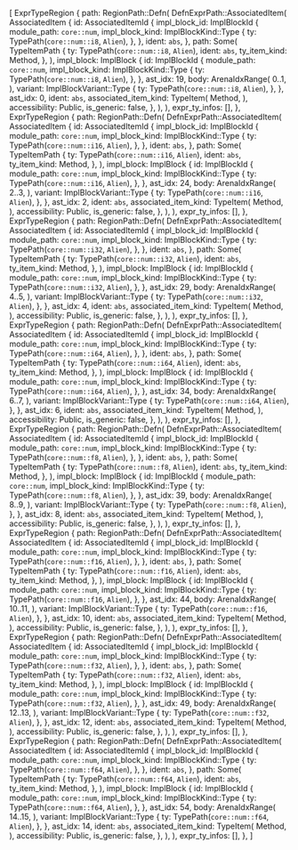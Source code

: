 [
    ExprTypeRegion {
        path: RegionPath::Defn(
            DefnExprPath::AssociatedItem(
                AssociatedItem {
                    id: AssociatedItemId {
                        impl_block_id: ImplBlockId {
                            module_path: `core::num`,
                            impl_block_kind: ImplBlockKind::Type {
                                ty: TypePath(`core::num::i8`, `Alien`),
                            },
                        },
                        ident: `abs`,
                    },
                    path: Some(
                        TypeItemPath {
                            ty: TypePath(`core::num::i8`, `Alien`),
                            ident: `abs`,
                            ty_item_kind: Method,
                        },
                    ),
                    impl_block: ImplBlock {
                        id: ImplBlockId {
                            module_path: `core::num`,
                            impl_block_kind: ImplBlockKind::Type {
                                ty: TypePath(`core::num::i8`, `Alien`),
                            },
                        },
                        ast_idx: 19,
                        body: ArenaIdxRange(
                            0..1,
                        ),
                        variant: ImplBlockVariant::Type {
                            ty: TypePath(`core::num::i8`, `Alien`),
                        },
                    },
                    ast_idx: 0,
                    ident: `abs`,
                    associated_item_kind: TypeItem(
                        Method,
                    ),
                    accessibility: Public,
                    is_generic: false,
                },
            ),
        ),
        expr_ty_infos: [],
    },
    ExprTypeRegion {
        path: RegionPath::Defn(
            DefnExprPath::AssociatedItem(
                AssociatedItem {
                    id: AssociatedItemId {
                        impl_block_id: ImplBlockId {
                            module_path: `core::num`,
                            impl_block_kind: ImplBlockKind::Type {
                                ty: TypePath(`core::num::i16`, `Alien`),
                            },
                        },
                        ident: `abs`,
                    },
                    path: Some(
                        TypeItemPath {
                            ty: TypePath(`core::num::i16`, `Alien`),
                            ident: `abs`,
                            ty_item_kind: Method,
                        },
                    ),
                    impl_block: ImplBlock {
                        id: ImplBlockId {
                            module_path: `core::num`,
                            impl_block_kind: ImplBlockKind::Type {
                                ty: TypePath(`core::num::i16`, `Alien`),
                            },
                        },
                        ast_idx: 24,
                        body: ArenaIdxRange(
                            2..3,
                        ),
                        variant: ImplBlockVariant::Type {
                            ty: TypePath(`core::num::i16`, `Alien`),
                        },
                    },
                    ast_idx: 2,
                    ident: `abs`,
                    associated_item_kind: TypeItem(
                        Method,
                    ),
                    accessibility: Public,
                    is_generic: false,
                },
            ),
        ),
        expr_ty_infos: [],
    },
    ExprTypeRegion {
        path: RegionPath::Defn(
            DefnExprPath::AssociatedItem(
                AssociatedItem {
                    id: AssociatedItemId {
                        impl_block_id: ImplBlockId {
                            module_path: `core::num`,
                            impl_block_kind: ImplBlockKind::Type {
                                ty: TypePath(`core::num::i32`, `Alien`),
                            },
                        },
                        ident: `abs`,
                    },
                    path: Some(
                        TypeItemPath {
                            ty: TypePath(`core::num::i32`, `Alien`),
                            ident: `abs`,
                            ty_item_kind: Method,
                        },
                    ),
                    impl_block: ImplBlock {
                        id: ImplBlockId {
                            module_path: `core::num`,
                            impl_block_kind: ImplBlockKind::Type {
                                ty: TypePath(`core::num::i32`, `Alien`),
                            },
                        },
                        ast_idx: 29,
                        body: ArenaIdxRange(
                            4..5,
                        ),
                        variant: ImplBlockVariant::Type {
                            ty: TypePath(`core::num::i32`, `Alien`),
                        },
                    },
                    ast_idx: 4,
                    ident: `abs`,
                    associated_item_kind: TypeItem(
                        Method,
                    ),
                    accessibility: Public,
                    is_generic: false,
                },
            ),
        ),
        expr_ty_infos: [],
    },
    ExprTypeRegion {
        path: RegionPath::Defn(
            DefnExprPath::AssociatedItem(
                AssociatedItem {
                    id: AssociatedItemId {
                        impl_block_id: ImplBlockId {
                            module_path: `core::num`,
                            impl_block_kind: ImplBlockKind::Type {
                                ty: TypePath(`core::num::i64`, `Alien`),
                            },
                        },
                        ident: `abs`,
                    },
                    path: Some(
                        TypeItemPath {
                            ty: TypePath(`core::num::i64`, `Alien`),
                            ident: `abs`,
                            ty_item_kind: Method,
                        },
                    ),
                    impl_block: ImplBlock {
                        id: ImplBlockId {
                            module_path: `core::num`,
                            impl_block_kind: ImplBlockKind::Type {
                                ty: TypePath(`core::num::i64`, `Alien`),
                            },
                        },
                        ast_idx: 34,
                        body: ArenaIdxRange(
                            6..7,
                        ),
                        variant: ImplBlockVariant::Type {
                            ty: TypePath(`core::num::i64`, `Alien`),
                        },
                    },
                    ast_idx: 6,
                    ident: `abs`,
                    associated_item_kind: TypeItem(
                        Method,
                    ),
                    accessibility: Public,
                    is_generic: false,
                },
            ),
        ),
        expr_ty_infos: [],
    },
    ExprTypeRegion {
        path: RegionPath::Defn(
            DefnExprPath::AssociatedItem(
                AssociatedItem {
                    id: AssociatedItemId {
                        impl_block_id: ImplBlockId {
                            module_path: `core::num`,
                            impl_block_kind: ImplBlockKind::Type {
                                ty: TypePath(`core::num::f8`, `Alien`),
                            },
                        },
                        ident: `abs`,
                    },
                    path: Some(
                        TypeItemPath {
                            ty: TypePath(`core::num::f8`, `Alien`),
                            ident: `abs`,
                            ty_item_kind: Method,
                        },
                    ),
                    impl_block: ImplBlock {
                        id: ImplBlockId {
                            module_path: `core::num`,
                            impl_block_kind: ImplBlockKind::Type {
                                ty: TypePath(`core::num::f8`, `Alien`),
                            },
                        },
                        ast_idx: 39,
                        body: ArenaIdxRange(
                            8..9,
                        ),
                        variant: ImplBlockVariant::Type {
                            ty: TypePath(`core::num::f8`, `Alien`),
                        },
                    },
                    ast_idx: 8,
                    ident: `abs`,
                    associated_item_kind: TypeItem(
                        Method,
                    ),
                    accessibility: Public,
                    is_generic: false,
                },
            ),
        ),
        expr_ty_infos: [],
    },
    ExprTypeRegion {
        path: RegionPath::Defn(
            DefnExprPath::AssociatedItem(
                AssociatedItem {
                    id: AssociatedItemId {
                        impl_block_id: ImplBlockId {
                            module_path: `core::num`,
                            impl_block_kind: ImplBlockKind::Type {
                                ty: TypePath(`core::num::f16`, `Alien`),
                            },
                        },
                        ident: `abs`,
                    },
                    path: Some(
                        TypeItemPath {
                            ty: TypePath(`core::num::f16`, `Alien`),
                            ident: `abs`,
                            ty_item_kind: Method,
                        },
                    ),
                    impl_block: ImplBlock {
                        id: ImplBlockId {
                            module_path: `core::num`,
                            impl_block_kind: ImplBlockKind::Type {
                                ty: TypePath(`core::num::f16`, `Alien`),
                            },
                        },
                        ast_idx: 44,
                        body: ArenaIdxRange(
                            10..11,
                        ),
                        variant: ImplBlockVariant::Type {
                            ty: TypePath(`core::num::f16`, `Alien`),
                        },
                    },
                    ast_idx: 10,
                    ident: `abs`,
                    associated_item_kind: TypeItem(
                        Method,
                    ),
                    accessibility: Public,
                    is_generic: false,
                },
            ),
        ),
        expr_ty_infos: [],
    },
    ExprTypeRegion {
        path: RegionPath::Defn(
            DefnExprPath::AssociatedItem(
                AssociatedItem {
                    id: AssociatedItemId {
                        impl_block_id: ImplBlockId {
                            module_path: `core::num`,
                            impl_block_kind: ImplBlockKind::Type {
                                ty: TypePath(`core::num::f32`, `Alien`),
                            },
                        },
                        ident: `abs`,
                    },
                    path: Some(
                        TypeItemPath {
                            ty: TypePath(`core::num::f32`, `Alien`),
                            ident: `abs`,
                            ty_item_kind: Method,
                        },
                    ),
                    impl_block: ImplBlock {
                        id: ImplBlockId {
                            module_path: `core::num`,
                            impl_block_kind: ImplBlockKind::Type {
                                ty: TypePath(`core::num::f32`, `Alien`),
                            },
                        },
                        ast_idx: 49,
                        body: ArenaIdxRange(
                            12..13,
                        ),
                        variant: ImplBlockVariant::Type {
                            ty: TypePath(`core::num::f32`, `Alien`),
                        },
                    },
                    ast_idx: 12,
                    ident: `abs`,
                    associated_item_kind: TypeItem(
                        Method,
                    ),
                    accessibility: Public,
                    is_generic: false,
                },
            ),
        ),
        expr_ty_infos: [],
    },
    ExprTypeRegion {
        path: RegionPath::Defn(
            DefnExprPath::AssociatedItem(
                AssociatedItem {
                    id: AssociatedItemId {
                        impl_block_id: ImplBlockId {
                            module_path: `core::num`,
                            impl_block_kind: ImplBlockKind::Type {
                                ty: TypePath(`core::num::f64`, `Alien`),
                            },
                        },
                        ident: `abs`,
                    },
                    path: Some(
                        TypeItemPath {
                            ty: TypePath(`core::num::f64`, `Alien`),
                            ident: `abs`,
                            ty_item_kind: Method,
                        },
                    ),
                    impl_block: ImplBlock {
                        id: ImplBlockId {
                            module_path: `core::num`,
                            impl_block_kind: ImplBlockKind::Type {
                                ty: TypePath(`core::num::f64`, `Alien`),
                            },
                        },
                        ast_idx: 54,
                        body: ArenaIdxRange(
                            14..15,
                        ),
                        variant: ImplBlockVariant::Type {
                            ty: TypePath(`core::num::f64`, `Alien`),
                        },
                    },
                    ast_idx: 14,
                    ident: `abs`,
                    associated_item_kind: TypeItem(
                        Method,
                    ),
                    accessibility: Public,
                    is_generic: false,
                },
            ),
        ),
        expr_ty_infos: [],
    },
]